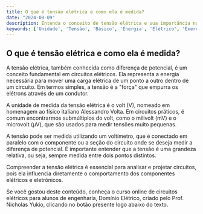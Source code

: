```yaml
---
title: O que é tensão elétrica e como ela é medida?
date: "2024-08-09"
description: Entenda o conceito de tensão elétrica e sua importância nos circuitos elétricos.
keywords: ['Unidade', 'Tensão', 'Básico', 'Energia', 'Elétrico', 'Exercício', 'Submúltiplo']
---
```


## O que é tensão elétrica e como ela é medida?

A tensão elétrica, também conhecida como diferença de potencial, é um conceito fundamental em circuitos elétricos. Ela representa a energia necessária para mover uma carga elétrica de um ponto a outro dentro de um circuito. Em termos simples, a tensão é a "força" que empurra os elétrons através de um condutor.

A unidade de medida da tensão elétrica é o volt (V), nomeado em homenagem ao físico italiano Alessandro Volta. Em circuitos práticos, é comum encontrarmos submúltiplos do volt, como o milivolt (mV) e o microvolt (µV), que são usados para medir tensões muito pequenas.

A tensão pode ser medida utilizando um voltímetro, que é conectado em paralelo com o componente ou a seção do circuito onde se deseja medir a diferença de potencial. É importante entender que a tensão é uma grandeza relativa, ou seja, sempre medida entre dois pontos distintos.

Compreender a tensão elétrica é essencial para analisar e projetar circuitos, pois ela influencia diretamente o comportamento dos componentes elétricos e eletrônicos.

Se você gostou deste conteúdo, conheça o curso online de circuitos elétricos para alunos de engenharia, Domínio Elétrico, criado pelo Prof. Nicholas Yukio, clicando no botão presente logo abaixo do texto.